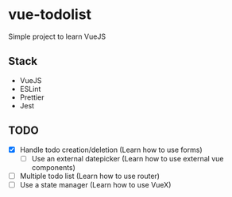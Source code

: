 # vue-todolist

Simple project to learn VueJS

## Stack

- VueJS
- ESLint
- Prettier
- Jest

## TODO

- [x] Handle todo creation/deletion (Learn how to use forms)
  - [ ] Use an external datepicker (Learn how to use external vue components)
- [ ] Multiple todo list (Learn how to use router)
- [ ] Use a state manager (Learn how to use VueX)
